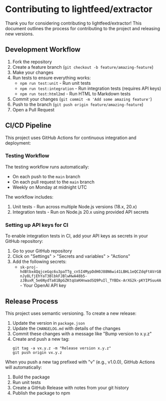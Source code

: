 # Contributing to lightfeed/extractor

Thank you for considering contributing to lightfeed/extractor! This document outlines the process for contributing to the project and releasing new versions.

## Development Workflow

1. Fork the repository
2. Create a feature branch (`git checkout -b feature/amazing-feature`)
3. Make your changes
4. Run tests to ensure everything works:
   - `npm run test:unit` - Run unit tests
   - `npm run test:integration` - Run integration tests (requires API keys)
   - `npm run test:html2md` - Run HTML to Markdown tests
5. Commit your changes (`git commit -m 'Add some amazing feature'`)
6. Push to the branch (`git push origin feature/amazing-feature`)
7. Open a Pull Request

## CI/CD Pipeline

This project uses GitHub Actions for continuous integration and deployment:

### Testing Workflow

The testing workflow runs automatically:
- On each push to the `main` branch
- On each pull request to the `main` branch
- Weekly on Monday at midnight UTC

The workflow includes:
1. Unit tests - Run across multiple Node.js versions (18.x, 20.x)
2. Integration tests - Run on Node.js 20.x using provided API secrets

### Setting up API keys for CI

To enable integration tests in CI, add your API keys as secrets in your GitHub repository:

1. Go to your GitHub repository
2. Click on "Settings" > "Secrets and variables" > "Actions"
3. Add the following secrets:
   - `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` - Your OpenAI API key


## Release Process

This project uses semantic versioning. To create a new release:

1. Update the version in `package.json`
2. Update the `CHANGELOG.md` with details of the changes
3. Commit these changes with a message like "Bump version to x.y.z"
4. Create and push a new tag:
   ```
   git tag -a vx.y.z -m "Release version x.y.z"
   git push origin vx.y.z
   ```

When you push a new tag prefixed with "v" (e.g., v1.0.0), GitHub Actions will automatically:
1. Build the package
2. Run unit tests
3. Create a GitHub Release with notes from your git history
4. Publish the package to npm
